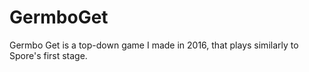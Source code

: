 # GermboGet
Germbo Get is a top-down game I made in 2016, that plays similarly to Spore's first stage.
